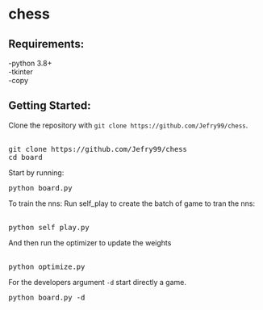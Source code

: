 # chess

<h2>Requirements:</h2>
  -python 3.8+<br>
  -tkinter<br>
  -copy<br>
  
<h2>Getting Started:</h2>
Clone the repository with <code>git clone https://github.com/Jefry99/chess</code>.<br>
<br>
<pre>
git clone https://github.com/Jefry99/chess
cd board
</pre>

Start by running:

<pre>
python board.py
</pre>

To train the nns:
Run self_play to create the batch of game to tran the nns:<br>
<br>
<pre>
python self_play.py
</pre>

And then run the optimizer to update the weights<br>
<br>
<pre>
python optimize.py
</pre>

For the developers argument <code>-d</code> start directly a game.
<br>
<pre>
python board.py -d
</pre>
